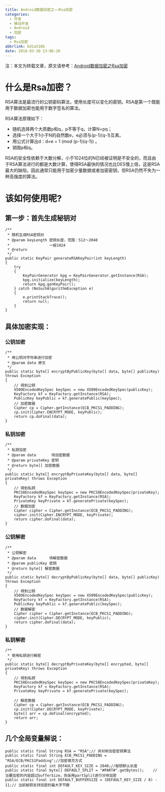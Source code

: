 ```yaml
---
title: Android数据加密之——Rsa加密
categories:
  - 开发
  - 移动开发
  - Android
  - 加密
tags:
  - Rsa加密
abbrlink: bd1a518b
date: 2018-03-30 23:06:20
---
```

注：本文为转载文章，原文请参考：[Android数据加密之Rsa加密][1] 

# 什么是Rsa加密？
RSA算法是最流行的公钥密码算法，使用长度可以变化的密钥。RSA是第一个既能用于数据加密也能用于数字签名的算法。

RSA算法原理如下：  

- 随机选择两个大质数p和q，p不等于q，计算N=pq； 
- 选择一个大于1小于N的自然数e，e必须与(p-1)(q-1)互素。
- 用公式计算出d：d×e = 1 (mod (p-1)(q-1)) 。
- 销毁p和q。

RSA的安全性依赖于大数分解，小于1024位的N已经被证明是不安全的，而且由于RSA算法进行的都是大数计算，使得RSA最快的情况也比DES慢上倍，这是RSA最大的缺陷，因此通常只能用于加密少量数据或者加密密钥，但RSA仍然不失为一种高强度的算法。

<!--more-->

# 该如何使用呢?
## 第一步：首先生成秘钥对
	
	/**
     * 随机生成RSA密钥对
     * @param keyLength 密钥长度，范围：512～2048
     *                  一般1024
     * @return
     */
    public static KeyPair generateRSAKeyPair(int keyLength) 
	{
        try 
		{
            KeyPairGenerator kpg = KeyPairGenerator.getInstance(RSA);
            kpg.initialize(keyLength);
            return kpg.genKeyPair();
        } catch (NoSuchAlgorithmException e) 
		{
            e.printStackTrace();
            return null;
        }
    }
## 具体加密实现：
### 公钥加密

	/**
     * 用公钥对字符串进行加密
     * @param data 原文
     */
    public static byte[] encryptByPublicKey(byte[] data, byte[] publicKey) throws Exception 
	{
        // 得到公钥
        X509EncodedKeySpec keySpec = new X509EncodedKeySpec(publicKey);
        KeyFactory kf = KeyFactory.getInstance(RSA);
        PublicKey keyPublic = kf.generatePublic(keySpec);
        // 加密数据
        Cipher cp = Cipher.getInstance(ECB_PKCS1_PADDING);
        cp.init(Cipher.ENCRYPT_MODE, keyPublic);
        return cp.doFinal(data);
    }

### 私钥加密

 	/**
     * 私钥加密
     * @param data       待加密数据
     * @param privateKey 密钥
     * @return byte[] 加密数据
     */
    public static byte[] encryptByPrivateKey(byte[] data, byte[] privateKey) throws Exception 
	{
        // 得到私钥
        PKCS8EncodedKeySpec keySpec = new PKCS8EncodedKeySpec(privateKey);
        KeyFactory kf = KeyFactory.getInstance(RSA);
        PrivateKey keyPrivate = kf.generatePrivate(keySpec);
        // 数据加密
        Cipher cipher = Cipher.getInstance(ECB_PKCS1_PADDING);
        cipher.init(Cipher.ENCRYPT_MODE, keyPrivate);
        return cipher.doFinal(data);
    }

### 公钥解密

	/**
     * 公钥解密
     * @param data      待解密数据
     * @param publicKey 密钥
     * @return byte[] 解密数据
     */
    public static byte[] decryptByPublicKey(byte[] data, byte[] publicKey) throws Exception 
	{
        // 得到公钥
        X509EncodedKeySpec keySpec = new X509EncodedKeySpec(publicKey);
        KeyFactory kf = KeyFactory.getInstance(RSA);
        PublicKey keyPublic = kf.generatePublic(keySpec);
        // 数据解密
        Cipher cipher = Cipher.getInstance(ECB_PKCS1_PADDING);
        cipher.init(Cipher.DECRYPT_MODE, keyPublic);
        return cipher.doFinal(data);
    }
### 私钥解密

	/**
     * 使用私钥进行解密
     */
    public static byte[] decryptByPrivateKey(byte[] encrypted, byte[] privateKey) throws Exception 
	{
        // 得到私钥
        PKCS8EncodedKeySpec keySpec = new PKCS8EncodedKeySpec(privateKey);
        KeyFactory kf = KeyFactory.getInstance(RSA);
        PrivateKey keyPrivate = kf.generatePrivate(keySpec);

        // 解密数据
        Cipher cp = Cipher.getInstance(ECB_PKCS1_PADDING);
        cp.init(Cipher.DECRYPT_MODE, keyPrivate);
        byte[] arr = cp.doFinal(encrypted);
        return arr;
    }
## 几个全局变量解说：

	public static final String RSA = "RSA";// 非对称加密密钥算法
    public static final String ECB_PKCS1_PADDING = "RSA/ECB/PKCS1Padding";//加密填充方式
    public static final int DEFAULT_KEY_SIZE = 2048;//秘钥默认长度
    public static final byte[] DEFAULT_SPLIT = "#PART#".getBytes();    // 当要加密的内容超过bufferSize，则采用partSplit进行分块加密
    public static final int DEFAULT_BUFFERSIZE = (DEFAULT_KEY_SIZE / 8) - 11;// 当前秘钥支持加密的最大字节数



[1]: http://www.cnblogs.com/whoislcj/p/5470095.html